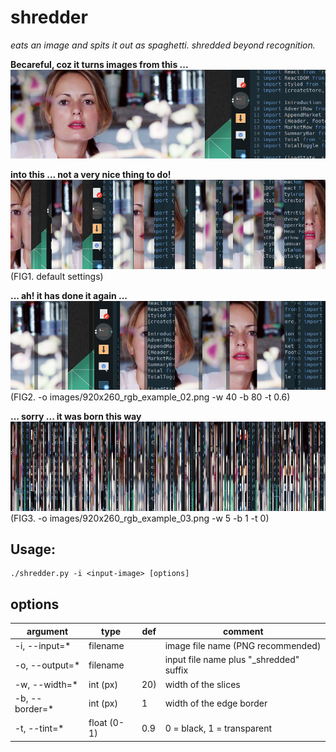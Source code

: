 # shredder

_eats an image and spits it out as spaghetti. shredded beyond recognition._

**Becareful, coz it turns images from this ...**
![from this](images/920x260_rgb_example.png)

**into this ... not a very nice thing to do!**
![into this](images/920x260_rgb_example_shredded.png)
(FIG1. default settings)

**... ah! it has done it again ...**
![or this](images/920x260_rgb_example_02.png)
(FIG2.  -o images/920x260_rgb_example_02.png -w 40 -b 80 -t 0.6)

**... sorry ... it was born this way**
![this again](images/920x260_rgb_example_03.png)
(FIG3.  -o images/920x260_rgb_example_03.png -w 5 -b 1 -t 0)

## Usage:

    ./shredder.py -i <input-image> [options]


## options

| argument           | type        | def  | comment
|--------------------|-------------|------|---------------------------------------------|
| -i, --input=*      | filename    |      | image file name (PNG recommended) 
| -o, --output=*     | filename    |      | input file name plus "_shredded" suffix
| -w, --width=*      | int (px)    | 20)  | width of the slices
| -b, --border=*     | int (px)    | 1    | width of the edge border
| -t, --tint=*       | float (0-1) | 0.9  | 0 = black, 1 = transparent



